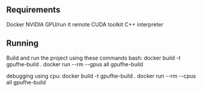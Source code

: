 ## Requirements
Docker
NVIDIA GPU/run it remote
CUDA toolkit
C++ interpreter
<!-- to be continued -->
## Running
Build and run the project using these commands
bash:
docker build -t gpufhe-build .
docker run --rm --gpus all gpufhe-build


debugging using cpu:
docker build -t gpufhe-build .
docker run --rm --cpus all gpufhe-build
<!-- there maybe issues idk -->